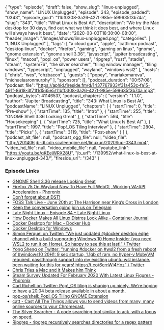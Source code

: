 {
  "type": "episode",
  "draft": false,
  "show_slug": "linux-unplugged",
  "show_name": "LINUX Unplugged",
  "episode": 343,
  "episode_padded": "0343",
  "episode_guid": "11bf0308-3a26-427f-985e-599635f3b74a",
  "slug": "343",
  "title": "What Linux is Best At",
  "description": "We try the Mac desktop for 30 days, find out what we think it does best, and where Linux will always have it beat.",
  "date": "2020-03-03T18:30:00-08:00",
  "header_image": "/images/shows/linux-unplugged.png",
  "categories": [
    "LINUX Unplugged"
  ],
  "tags": [
    "a cloud guru",
    "apple",
    "cattlinux podcast",
    "desktop linux",
    "docker",
    "firefox",
    "gaming",
    "gaming on linux",
    "gnome",
    "gnome extension",
    "gnome shell 3.36",
    "javascript",
    "jupiter broadcasting",
    "linux",
    "macos",
    "pop!_os",
    "power users",
    "ripgrep",
    "rust",
    "stadia",
    "steam",
    "system76",
    "the silver searcher",
    "tiling window manager",
    "tiling windows",
    "typescript",
    "unplugged",
    "wayland",
    "windows wsl2"
  ],
  "hosts": [
    "chris",
    "wes",
    "chzbacon"
  ],
  "guests": [
    "popey",
    "mariakomarova",
    "michaelaaronmurphy"
  ],
  "sponsors": [],
  "podcast_duration": "00:57:08",
  "podcast_file": "https://aphid.fireside.fm/d/1437767933/f31a453c-fa15-491f-8618-3f71f1d565e5/11bf0308-3a26-427f-985e-599635f3b74a.mp3",
  "podcast_bytes": 41146537,
  "podcast_chapters": {
    "version": "1.1.0",
    "author": "Jupiter Broadcasting",
    "title": "343: What Linux is Best At",
    "podcastName": "LINUX Unplugged",
    "chapters": [
      {
        "startTime": 0,
        "title": "Pre-show"
      },
      {
        "startTime": 135,
        "title": "Intro"
      },
      {
        "startTime": 255,
        "title": "GNOME Shell 3.36 Looking Great"
      },
      {
        "startTime": 594,
        "title": "Housekeeping"
      },
      {
        "startTime": 725,
        "title": "What Linux Is Best  At"
      },
      {
        "startTime": 1997,
        "title": "Pop!_OS Tiling Interview"
      },
      {
        "startTime": 2804,
        "title": "Picks"
      },
      {
        "startTime": 3119,
        "title": "Post-show"
      }
    ]
  },
  "podcast_alt_file": null,
  "podcast_ogg_file": null,
  "video_file": "http://201406.jb-dl.cdn.scaleengine.net/linuxun/2020/lup-0343.mp4",
  "video_hd_file": null,
  "video_mobile_file": null,
  "youtube_link": "https://youtu.be/qKEejWRX28U",
  "jb_url": "/139952/what-linux-is-best-at-linux-unplugged-343/",
  "fireside_url": "/343"
}


### Episode Links

  * [GNOME Shell 3.36 release Looking Great](https://blogs.gnome.org/shell-dev/2020/03/02/this-month-in-mutter-gnome-shell-february-2020/ "GNOME Shell 3.36 release Looking Great")
  * [Firefox 75 On Wayland Now To Have Full WebGL, Working VA-API Acceleration - Phoronix](https://www.phoronix.com/scan.php?page=news_item&px=Firefox-75-Wayland-Great-Shape "Firefox 75 On Wayland Now To Have Full WebGL, Working VA-API Acceleration - Phoronix")
  * [Don’t forget about DST!](https://www.jupiterbroadcasting.com/release-calendar/ "Don’t forget about DST!")
  * [FOSS Talk Live - June 20th at The Harrison near King’s Cross in London](https://fosstalk.com/foss-talk-live-2020 "FOSS Talk Live - June 20th at The Harrison near King’s Cross in London")
  * [Keep the conversation going join us on Telegram](https://jupiterbroadcasting.com/telegram "Keep the conversation going join us on Telegram")
  * [Late Night Linux – Episode 84 – Late Night Linux](https://latenightlinux.com/late-night-linux-episode-84/ "Late Night Linux – Episode 84 – Late Night Linux")
  * [How Docker Makes All Linux Distros Look Alike - Container Journal](https://containerjournal.com/features/docker-makes-linux-distros-look-alike/ "How Docker Makes All Linux Distros Look Alike - Container Journal")
  * [Docker Desktop for Mac - Docker Hub](https://hub.docker.com/editions/community/docker-ce-desktop-mac "Docker Desktop for Mac - Docker Hub")
  * [Docker Desktop for Windows](https://hub.docker.com/editions/community/docker-ce-desktop-windows "Docker Desktop for Windows")
  * [Simon Ferquel on Twitter: “We just updated @docker desktop edge channel with a build supporting Windows 10 Home Insider (you need WSL2 to run it on Home). So happy to see this at last!” / Twitter](https://twitter.com/sferquel/status/1234540699548364802?s=12 "Simon Ferquel on Twitter: “We just updated @docker desktop edge channel with a build supporting Windows 10 Home Insider \(you need WSL2 to run it on Home\). So happy to see this at last!” / Twitter")
  * [Yong Sheng on Twitter: “running #docker on #wsl2 from a fresh reboot of #windows10 20H1: 9 sec startup, 1.1gb of ram, no hyper-v MobyVM required. passthrough support into my existing ubuntu wsl instance. been waiting for this for years! https://t.co/6ernWi4Hoz” / Twitter](https://twitter.com/ystan_/status/1233650086728437761?s=12 "Yong Sheng on Twitter: “running #docker on #wsl2 from a fresh reboot of #windows10 20H1: 9 sec startup, 1.1gb of ram, no hyper-v MobyVM required. passthrough support into my existing ubuntu wsl instance. been waiting for this for years! https://t.co/6ernWi4Hoz” / Twitter")
  * [Chris Tries a Mac and it Makes him Think](https://markdownshare.com/view/b7be6016-73fb-472f-8c3e-48cb8bcff127 "Chris Tries a Mac and it Makes him Think")
  * [Steam Survey Updated For February 2020 With Latest Linux Figures - Phoronix](https://www.phoronix.com/scan.php?page=news_item&px=steam-survey-feb-2020 "Steam Survey Updated For February 2020 With Latest Linux Figures - Phoronix")
  * [Carl Richell on Twitter: Pop!_OS tiling is shaping up nicely. We’re hoping to have a 20.04 beta release available in about a month.](https://twitter.com/carlrichell/status/1232445892017311746 "Carl Richell on Twitter: Pop!_OS tiling is shaping up nicely. We’re hoping to have a 20.04 beta release available in about a month.")
  * [pop-os/shell: Pop!_OS Tiling GNOME Extension](https://github.com/pop-os/shell "pop-os/shell: Pop!_OS Tiling GNOME Extension")
  * [catt - Cast All The Things allows you to send videos from many, many online sources to your Chromecast.](https://github.com/skorokithakis/catt "catt - Cast All The Things allows you to send videos from many, many online sources to your Chromecast.")
  * [The Silver Searcher - A code searching tool similar to ack, with a focus on speed.](https://github.com/ggreer/the_silver_searcher "The Silver Searcher - A code searching tool similar to ack, with a focus on speed.")
  * [Ripgrep - ripgrep recursively searches directories for a regex pattern](https://github.com/BurntSushi/ripgrep "Ripgrep - ripgrep recursively searches directories for a regex pattern")


